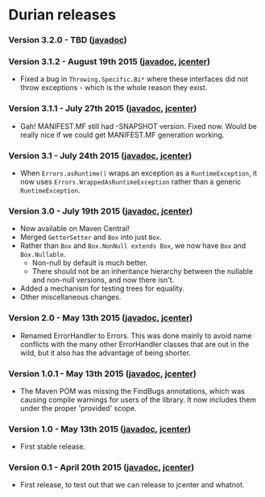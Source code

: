 # Durian releases

### Version 3.2.0 - TBD ([javadoc](http://diffplug.github.io/durian/javadoc/snapshot/))

### Version 3.1.2 - August 19th 2015 ([javadoc](http://diffplug.github.io/durian/javadoc/3.1.2/), [jcenter](https://bintray.com/diffplug/opensource/durian/3.1.2/view))

* Fixed a bug in `Throwing.Specific.Bi*` where these interfaces did not throw exceptions - which is the whole reason they exist.

### Version 3.1.1 - July 27th 2015 ([javadoc](http://diffplug.github.io/durian/javadoc/3.1.1/), [jcenter](https://bintray.com/diffplug/opensource/durian/3.1.1/view))

* Gah! MANIFEST.MF still had -SNAPSHOT version.  Fixed now.  Would be really nice if we could get MANIFEST.MF generation working.

### Version 3.1 - July 24th 2015 ([javadoc](http://diffplug.github.io/durian/javadoc/3.1/), [jcenter](https://bintray.com/diffplug/opensource/durian/3.1/view))

* When `Errors.asRuntime()` wraps an exception as a `RuntimeException`, it now uses `Errors.WrappedAsRuntimeException` rather than a generic `RuntimeException`.

### Version 3.0 - July 19th 2015 ([javadoc](http://diffplug.github.io/durian/javadoc/3.0/), [jcenter](https://bintray.com/diffplug/opensource/durian/3.0/view))

* Now available on Maven Central!
* Merged `GetterSetter` and `Box` into just `Box`.
* Rather than `Box` and `Box.NonNull extends Box`, we now have `Box` and `Box.Nullable`.
	+ Non-null by default is much better.
	+ There should not be an inheritance hierarchy between the nullable and non-null versions, and now there isn't.
* Added a mechanism for testing trees for equality.
* Other miscellaneous changes.

### Version 2.0 - May 13th 2015 ([javadoc](http://diffplug.github.io/durian/javadoc/2.0/), [jcenter](https://bintray.com/diffplug/opensource/durian/2.0/view))

* Renamed ErrorHandler to Errors.  This was done mainly to avoid name conflicts with the many other ErrorHandler classes that are out in the wild, but it also has the advantage of being shorter.

### Version 1.0.1 - May 13th 2015 ([javadoc](http://diffplug.github.io/durian/javadoc/1.0.1/), [jcenter](https://bintray.com/diffplug/opensource/durian/1.0.1/view))

* The Maven POM was missing the FindBugs annotations, which was causing compile warnings for users of the library.  It now includes them under the proper 'provided' scope.

### Version 1.0 - May 13th 2015 ([javadoc](http://diffplug.github.io/durian/javadoc/1.0/), [jcenter](https://bintray.com/diffplug/opensource/durian/1.0/view))

* First stable release.

### Version 0.1 - April 20th 2015 ([javadoc](http://diffplug.github.io/durian/javadoc/0.1/), [jcenter](https://bintray.com/diffplug/opensource/durian/0.1/view))

* First release, to test out that we can release to jcenter and whatnot.
